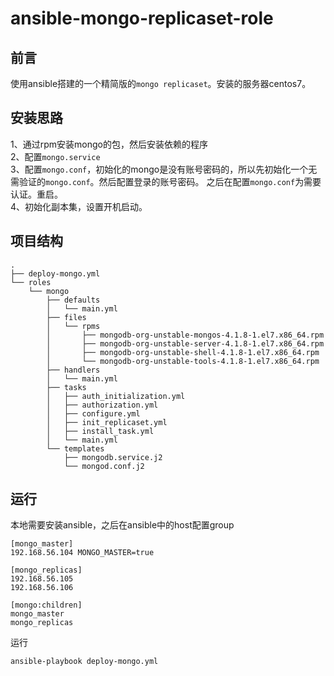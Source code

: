# ansible-mongo-replicaset-role

## 前言

使用ansible搭建的一个精简版的`mongo replicaset`。安装的服务器centos7。  

## 安装思路

1、通过rpm安装mongo的包，然后安装依赖的程序  
2、配置`mongo.service`  
3、配置`mongo.conf`，初始化的mongo是没有账号密码的，所以先初始化一个无需验证的`mongo.conf`。然后配置登录的账号密码。
之后在配置`mongo.conf`为需要认证。重启。  
4、初始化副本集，设置开机启动。  


## 项目结构

````
.
├── deploy-mongo.yml
└── roles
    └── mongo
        ├── defaults
        │   └── main.yml
        ├── files  
        │   └── rpms
        │       ├── mongodb-org-unstable-mongos-4.1.8-1.el7.x86_64.rpm
        │       ├── mongodb-org-unstable-server-4.1.8-1.el7.x86_64.rpm
        │       ├── mongodb-org-unstable-shell-4.1.8-1.el7.x86_64.rpm
        │       └── mongodb-org-unstable-tools-4.1.8-1.el7.x86_64.rpm
        ├── handlers
        │   └── main.yml
        ├── tasks
        │   ├── auth_initialization.yml
        │   ├── authorization.yml
        │   ├── configure.yml
        │   ├── init_replicaset.yml
        │   ├── install_task.yml
        │   └── main.yml
        └── templates
            ├── mongodb.service.j2
            └── mongod.conf.j2

````


## 运行

本地需要安装ansible，之后在ansible中的host配置group

````
[mongo_master]
192.168.56.104 MONGO_MASTER=true

[mongo_replicas]
192.168.56.105
192.168.56.106

[mongo:children]
mongo_master
mongo_replicas
````

运行  

````
ansible-playbook deploy-mongo.yml  
````
